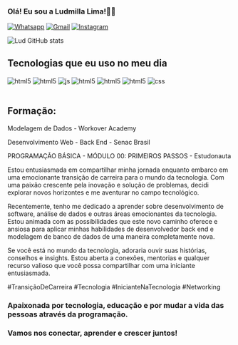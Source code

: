 

### Olá! Eu sou a Ludmilla Lima!🫰👋



[![Whatsapp](https://img.shields.io/badge/WhatsApp-25D366?style=for-the-badge&logo=whatsapp&logoColor=white)](https://wa.me/5562982210222)
[![Gmail](https://img.shields.io/badge/Gmail-D14836?style=for-the-badge&logo=gmail&logoColor=white)](mailto:ludmillalimalima242@gmail.com)
[![Instagram](https://img.shields.io/badge/Instagram-E4405F?style=for-the-badge&logo=instagram&logoColor=white)](https://instagram.com/ludlimalima)




![Lud GitHub stats](https://github-readme-stats.vercel.app/api?username=ludlima&show_icons=true&theme=cobalt&count_private=true)

## Tecnologias que eu uso no meu dia

<div style="display: inline_block">
  <img align="center" alt="html5" src="https://img.shields.io/badge/Python-14354C?style=for-the-badge&logo=python&logoColor=white" />
  <img align="center" alt="html5" src="https://img.shields.io/badge/C%23-239120?style=for-the-badge&logo=c-sharp&logoColor=white" />
  <img align="center" alt="js" src="https://img.shields.io/badge/JavaScript-F7DF1E?style=for-the-badge&logo=javascript&logoColor=black" />  
  <img align="center" alt="html5" src="https://img.shields.io/badge/PostgreSQL-316192?style=for-the-badge&logo=postgresql&logoColor=white" />
  <img align="center" alt="html5" src="https://img.shields.io/badge/MySQL-00000F?style=for-the-badge&logo=mysql&logoColor=white" />  
  <img align="center" alt="html5" src="https://img.shields.io/badge/HTML5-E34F26?style=for-the-badge&logo=html5&logoColor=white" />
  <img align="center" alt="css" src="https://img.shields.io/badge/CSS3-1572B6?style=for-the-badge&logo=css3&logoColor=white" />
  </div><br/>



## Formação:

Modelagem de Dados - Workover Academy

Desenvolvimento Web - Back End - Senac Brasil

PROGRAMAÇÃO BÁSICA - MÓDULO 00: PRIMEIROS PASSOS - Estudonauta



Estou entusiasmada em compartilhar minha jornada enquanto embarco em uma emocionante transição de carreira para o mundo da tecnologia. Com uma paixão crescente pela inovação e solução de problemas, decidi explorar novos horizontes e me aventurar no campo tecnológico.

Recentemente, tenho me dedicado a aprender sobre desenvolvimento de software, análise de dados e outras áreas emocionantes da tecnologia. Estou animada com as possibilidades que este novo caminho oferece e ansiosa para aplicar minhas habilidades de desenvolvedor back end e modelagem de banco de dados de uma maneira completamente nova.

Se você está no mundo da tecnologia, adoraria ouvir suas histórias, conselhos e insights. Estou aberta a conexões, mentorias e qualquer recurso valioso que você possa compartilhar com uma iniciante entusiasmada.

#TransiçãoDeCarreira #Tecnologia #InicianteNaTecnologia #Networking

### Apaixonada por tecnologia, educação e por mudar a vida das pessoas através da programação.
### Vamos nos conectar, aprender e crescer juntos!




